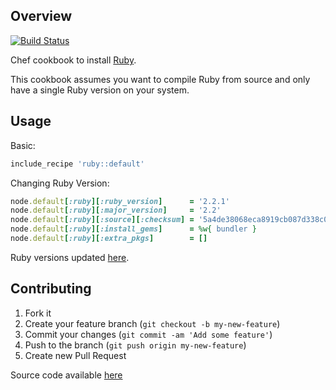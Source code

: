 ## Overview

[![Build Status](https://secure.travis-ci.org/pwelch/chef-ruby.svg)](http://travis-ci.org/pwelch/chef-ruby)

Chef cookbook to install [Ruby](https://www.ruby-lang.org/en/).

This cookbook assumes you want to compile Ruby from source and only have
a single Ruby version on your system.

## Usage

Basic:
```ruby
include_recipe 'ruby::default'
```

Changing Ruby Version:
```ruby
node.default[:ruby][:ruby_version]      = '2.2.1'
node.default[:ruby][:major_version]     = '2.2'
node.default[:ruby][:source][:checksum] = '5a4de38068eca8919cb087d338c0c2e3d72c9382c804fb27ab746e6c7819ab28'
node.default[:ruby][:install_gems]      = %w{ bundler }
node.default[:ruby][:extra_pkgs]        = []
```

Ruby versions updated [here](https://www.ruby-lang.org/en/downloads/).

## Contributing
1. Fork it
2. Create your feature branch (`git checkout -b my-new-feature`)
3. Commit your changes (`git commit -am 'Add some feature'`)
4. Push to the branch (`git push origin my-new-feature`)
5. Create new Pull Request

Source code available [here](https://github.com/pwelch/chef-ruby)
